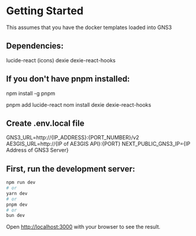 # Getting Started

This assumes that you have the docker templates loaded into GNS3

## Dependencies:

lucide-react (icons)
dexie
dexie-react-hooks

## If you don't have pnpm installed:

npm install -g pnpm

pnpm add lucide-react
nom install dexie dexie-react-hooks

## Create .env.local file

GNS3_URL=http://{IP_ADDRESS}:{PORT_NUMBER}/v2
AE3GIS_URL=http://{IP of AE3GIS API}:{PORT}
NEXT_PUBLIC_GNS3_IP={IP Address of GNS3 Server}

## First, run the development server:

```bash
npm run dev
# or
yarn dev
# or
pnpm dev
# or
bun dev
```

Open [http://localhost:3000](http://localhost:3000) with your browser to see the result.
